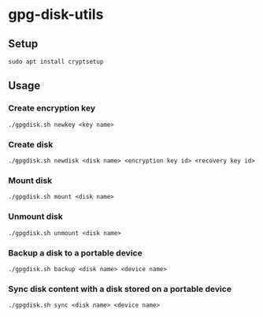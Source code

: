 # gpg-disk-utils
## Setup
```
sudo apt install cryptsetup
```
## Usage
### Create encryption key
```
./gpgdisk.sh newkey <key name>
```
### Create disk
```
./gpgdisk.sh newdisk <disk name> <encryption key id> <recovery key id>
```
### Mount disk
```
./gpgdisk.sh mount <disk name>
```
### Unmount disk
```
./gpgdisk.sh unmount <disk name>
```
### Backup a disk to a portable device
```
./gpgdisk.sh backup <disk name> <device name>
```
### Sync disk content with a disk stored on a portable device
```
./gpgdisk.sh sync <disk name> <device name>
```